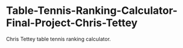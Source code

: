 # Table-Tennis-Ranking-Calculator-Final-Project-Chris-Tettey
Chris Tettey table tennis ranking calculator.
